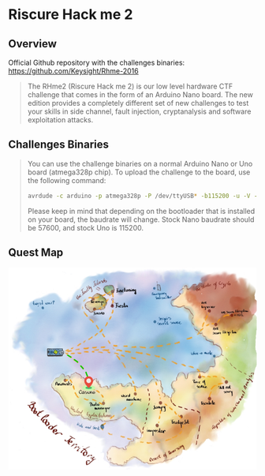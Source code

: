 # Riscure Hack me 2

## Overview

Official Github repository with the challenges binaries: https://github.com/Keysight/Rhme-2016

> The RHme2 (Riscure Hack me 2) is our low level hardware CTF challenge that comes in the form of an Arduino Nano board. The new edition provides a completely different set of new challenges to test your skills in side channel, fault injection, cryptanalysis and software exploitation attacks.

## Challenges Binaries

> You can use the challenge binaries on a normal Arduino Nano or Uno board (atmega328p chip). To upload the challenge to the board, use the following command:
>
> ```bash
> avrdude -c arduino -p atmega328p -P /dev/ttyUSB* -b115200 -u -V -U flash:w:CHALLENGE.hex
> ```
>
> Please keep in mind that depending on the bootloader that is installed on your board, the baudrate will change. Stock Nano baudrate should be 57600, and stock Uno is 115200.

## Quest Map

![quest-map](quest-map/quest-map.png)